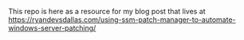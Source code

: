 This repo is here as a resource for my blog post that lives at https://ryandevsdallas.com/using-ssm-patch-manager-to-automate-windows-server-patching/
